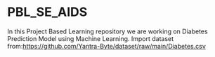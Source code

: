 # PBL_SE_AIDS
In this Project Based Learning repository we are working on Diabetes Prediction Model using Machine Learning. 
Import dataset from:https://github.com/Yantra-Byte/dataset/raw/main/Diabetes.csv
